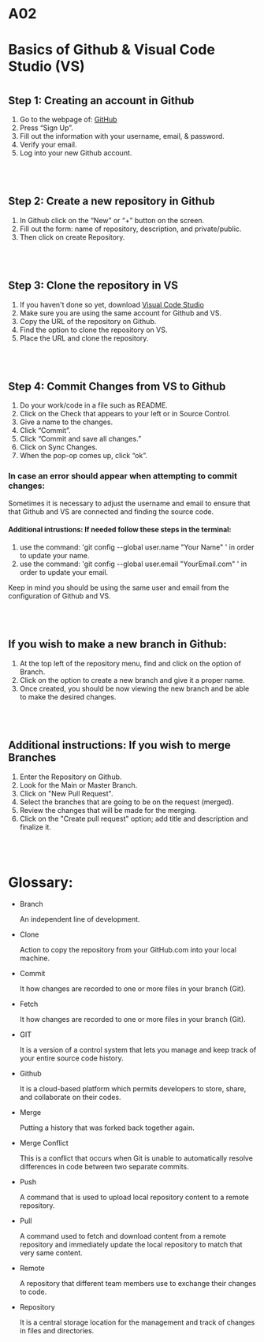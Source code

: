 # A02
<!DOCTYPE html>
<html>
 <body>
   <div>
    <h1>Basics of Github & Visual Code Studio (VS)<h1>
    <h2>Step 1: Creating an account in Github</h2>
	    <ol>
      		<li>Go to the webpage of: <a href="https://github.com/">GitHub</a></li>
      		<li>Press “Sign Up”.</li>
      		<li>Fill out the information with your username, email, & password.</li>
      		<li>Verify your email.</li>
		    <li>Log into your new Github account.</li>
    	</ol>
    <br></br>
    <h2>Step 2: Create a new repository in Github</h2>
	    <ol>
      		<li>In Github click on the “New” or “+” button on the screen.</li>
      		<li>Fill out the form: name of repository, description, and private/public.</li>
      		<li>Then click on create Repository.</li>
    	</ol>
    <br></br>
    <h2>Step 3: Clone the repository in VS</h2>
	    <ol>
      		<li>If you haven't done so yet, download <a href="https://code.visualstudio.com/">Visual Code Studio</a></li>
            <li>Make sure you are using the same account for Github and VS.</li>
            <li>Copy the URL of the repository on Github.</li>
      		<li>Find the option to clone the repository on VS.</li>
      		<li>Place the URL and clone the repository.</li>
    	</ol>
    <br></br>
    <h2>Step 4: Commit Changes from VS to Github</h2>
	    <ol>
      		<li>Do your work/code in a file such as README.</li>
      		<li>Click on the Check that appears to your left or in Source Control.</li>
      		<li>Give a name to the changes.</li>
		    <li>Click “Commit”.</li>
		    <li>Click “Commit and save all changes.”</li>
		    <li>Click on Sync Changes.</li>
		    <li>When the pop-op comes up, click “ok”.</li>
    	</ol>
    <h3>In case an error should appear when attempting to commit changes:</h3>
        <p>Sometimes it is necessary to adjust the username and email to ensure that that Github and VS are connected and finding the source code.</p>
    <h4>Additional intrustions: If needed follow these steps in the terminal:</h4>
        <ol>
            <li>use the command: 'git config --global user.name "Your Name" ' in order to update your name.</li>
            <li>use the command: 'git config --global user.email "YourEmail.com" ' in order to update your email.</li>
        </ol>
        <p>Keep in mind you should be using the same user and email from the configuration of Github and VS.</p>
    <br></br>
    <h2>If you wish to make a new branch in Github:</h2>
        <ol>
            <li>At the top left of the repository menu, find and click on the option of Branch.</li>
            <li>Click on the option to create a new branch and give it a proper name.</li>
            <li>Once created, you should be now viewing the new branch and be able to make the desired changes.</li>
        </ol>
    <br></br>
    <h2>Additional instructions: If you wish to merge Branches</h2>
        <ol>
            <li>Enter the Repository on Github.</li>
            <li>Look for the Main or Master Branch.</li>
            <li>Click on "New Pull Request".</li>
            <li>Select the branches that are going to be on the request (merged).</li>
            <li>Review the changes that will be made for the merging.</li>
            <li>Click on the "Create pull request" option; add title and description and finalize it.</li>
        </ol>
    <br></br>
    <h1>Glossary:</h1>
        <ul>
      		<li>Branch</li>
            <p>An independent line of development.</p>
      		<li>Clone</li>
            <p>Action to copy the repository from your GitHub.com into your local machine.</p>
            <li>Commit</li>
            <p>It how changes are recorded to one or more files in your branch (Git).</p>
            <li>Fetch</li>
            <p>It how changes are recorded to one or more files in your branch (Git).</p>
            <li>GIT</li>
            <p>It is a version of a control system that lets you manage and keep track of your entire source code history.</p>
            <li>Github</li>
            <p>It is a cloud-based platform which permits developers to store, share, and collaborate on their codes.</p>            
            <li>Merge</li>
            <p>Putting a history that was forked back together again.</p>
            <li>Merge Conflict</li>
            <p>This is a conflict that occurs when Git is unable to automatically resolve differences in code between two separate commits.</p>
            <li>Push</li>
            <p>A command that is used to upload local repository content to a remote repository.</p>
            <li>Pull</li>
            <p>A command used to fetch and download content from a remote repository and immediately update the local repository to match that very same content.</p>
            <li>Remote</li>
            <p>A repository that different team members use to exchange their changes to code.</p>
            <li>Repository</li>
            <p>It is a central storage location for the management and track of changes in files and directories.</p>
    	</ul>
   </div>
 </body>
</html>
